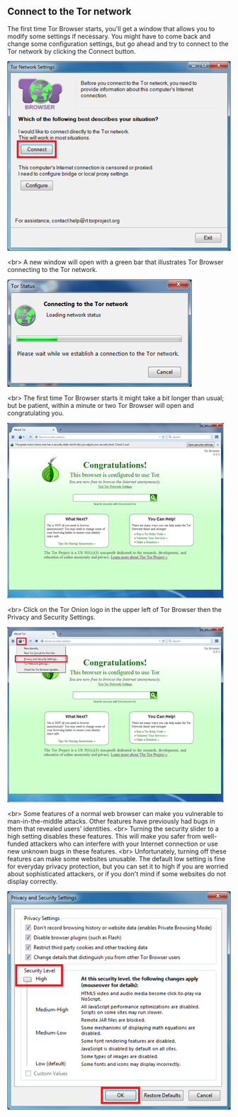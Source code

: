 
## Connect to the Tor network

The first time Tor Browser starts, you&#39;ll get a window that allows you to modify some settings if necessary. You might have to come back and change some configuration settings, but go ahead and try to connect to the Tor network by clicking the Connect button.

![](009e.png)

&lt;br&gt;
A new window will open with a green bar that illustrates Tor Browser connecting to the Tor network.

![](010.png)

&lt;br&gt;
The first time Tor Browser starts it might take a bit longer than usual; but be patient, within a minute or two Tor Browser will open and congratulating you.

![](12.png)

&lt;br&gt;
Click on the Tor Onion logo in the upper left of Tor Browser then the Privacy and Security Settings.

![](12e.png)

&lt;br&gt;
Some features of a normal web browser can make you vulnerable to man-in-the-middle attacks. Other features have previously had bugs in them that revealed users&#39; identities.
&lt;br&gt;
Turning the security slider to a high setting disables these features. This will make you safer from well-funded attackers who can interfere with your Internet connection or use new unknown bugs in these features.
&lt;br&gt;
Unfortunately, turning off these features can make some websites unusable. The default low setting is fine for everyday privacy protection, but you can set it to high if you are worried about sophisticated attackers, or if you don&#39;t mind if some websites do not display correctly.

![](013e.png)
